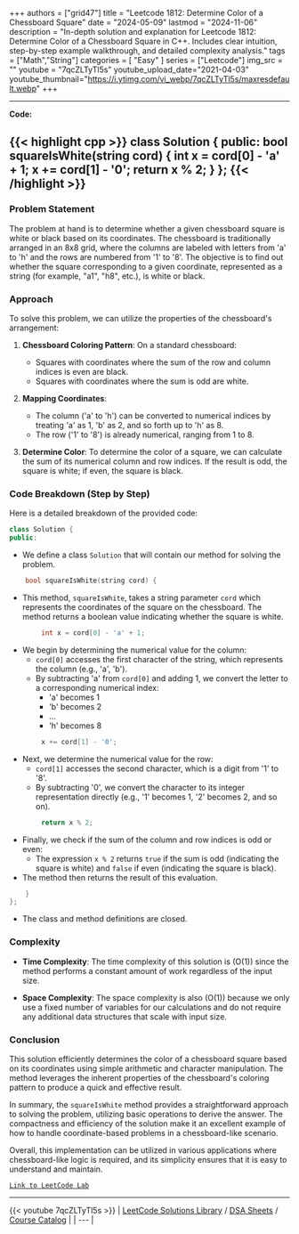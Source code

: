 
+++
authors = ["grid47"]
title = "Leetcode 1812: Determine Color of a Chessboard Square"
date = "2024-05-09"
lastmod = "2024-11-06"
description = "In-depth solution and explanation for Leetcode 1812: Determine Color of a Chessboard Square in C++. Includes clear intuition, step-by-step example walkthrough, and detailed complexity analysis."
tags = ["Math","String"]
categories = [
    "Easy"
]
series = ["Leetcode"]
img_src = ""
youtube = "7qcZLTyTl5s"
youtube_upload_date="2021-04-03"
youtube_thumbnail="https://i.ytimg.com/vi_webp/7qcZLTyTl5s/maxresdefault.webp"
+++



---
**Code:**

{{< highlight cpp >}}
class Solution {
public:
    bool squareIsWhite(string cord) {
        int x = cord[0] - 'a' + 1;
        x += cord[1] - '0';
        return x % 2;
    }
};
{{< /highlight >}}
---

### Problem Statement

The problem at hand is to determine whether a given chessboard square is white or black based on its coordinates. The chessboard is traditionally arranged in an 8x8 grid, where the columns are labeled with letters from 'a' to 'h' and the rows are numbered from '1' to '8'. The objective is to find out whether the square corresponding to a given coordinate, represented as a string (for example, "a1", "h8", etc.), is white or black.

### Approach

To solve this problem, we can utilize the properties of the chessboard's arrangement:

1. **Chessboard Coloring Pattern**: On a standard chessboard:
   - Squares with coordinates where the sum of the row and column indices is even are black.
   - Squares with coordinates where the sum is odd are white.
   
2. **Mapping Coordinates**: 
   - The column ('a' to 'h') can be converted to numerical indices by treating 'a' as 1, 'b' as 2, and so forth up to 'h' as 8.
   - The row ('1' to '8') is already numerical, ranging from 1 to 8.
   
3. **Determine Color**: To determine the color of a square, we can calculate the sum of its numerical column and row indices. If the result is odd, the square is white; if even, the square is black.

### Code Breakdown (Step by Step)

Here is a detailed breakdown of the provided code:

```cpp
class Solution {
public:
```
- We define a class `Solution` that will contain our method for solving the problem.

```cpp
    bool squareIsWhite(string cord) {
```
- This method, `squareIsWhite`, takes a string parameter `cord` which represents the coordinates of the square on the chessboard. The method returns a boolean value indicating whether the square is white.

```cpp
        int x = cord[0] - 'a' + 1;
```
- We begin by determining the numerical value for the column:
  - `cord[0]` accesses the first character of the string, which represents the column (e.g., 'a', 'b').
  - By subtracting 'a' from `cord[0]` and adding 1, we convert the letter to a corresponding numerical index:
    - 'a' becomes 1
    - 'b' becomes 2
    - ...
    - 'h' becomes 8

```cpp
        x += cord[1] - '0';
```
- Next, we determine the numerical value for the row:
  - `cord[1]` accesses the second character, which is a digit from '1' to '8'.
  - By subtracting '0', we convert the character to its integer representation directly (e.g., '1' becomes 1, '2' becomes 2, and so on).

```cpp
        return x % 2;
```
- Finally, we check if the sum of the column and row indices is odd or even:
  - The expression `x % 2` returns `true` if the sum is odd (indicating the square is white) and `false` if even (indicating the square is black).
- The method then returns the result of this evaluation.

```cpp
    }
};
```
- The class and method definitions are closed.

### Complexity

- **Time Complexity**: The time complexity of this solution is \(O(1)\) since the method performs a constant amount of work regardless of the input size.
  
- **Space Complexity**: The space complexity is also \(O(1)\) because we only use a fixed number of variables for our calculations and do not require any additional data structures that scale with input size.

### Conclusion

This solution efficiently determines the color of a chessboard square based on its coordinates using simple arithmetic and character manipulation. The method leverages the inherent properties of the chessboard's coloring pattern to produce a quick and effective result.

In summary, the `squareIsWhite` method provides a straightforward approach to solving the problem, utilizing basic operations to derive the answer. The compactness and efficiency of the solution make it an excellent example of how to handle coordinate-based problems in a chessboard-like scenario.

Overall, this implementation can be utilized in various applications where chessboard-like logic is required, and its simplicity ensures that it is easy to understand and maintain.

[`Link to LeetCode Lab`](https://leetcode.com/problems/determine-color-of-a-chessboard-square/description/)

---
{{< youtube 7qcZLTyTl5s >}}
| [LeetCode Solutions Library](https://grid47.xyz/leetcode/) / [DSA Sheets](https://grid47.xyz/sheets/) / [Course Catalog](https://grid47.xyz/courses/) |
| --- |
